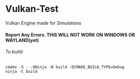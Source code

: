 # Vulkan-Test
Vulkan Engine made for Simulations

#### Report Any Errors. THiS WILL NOT WORK ON WINDOWS OR WAYLAND(yet)
###### To build:
	cmake -S . -GNinja -B build -DCMAKE_BUILD_TYPE=Debug
	ninja -C build
